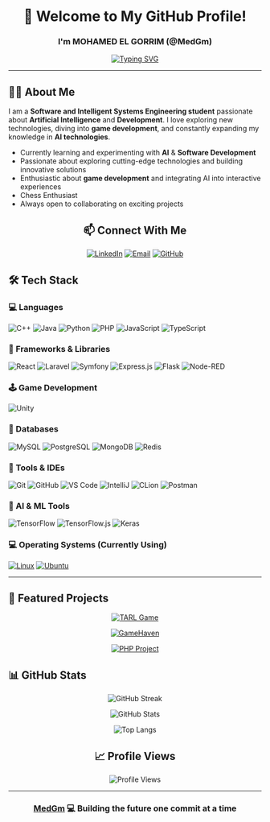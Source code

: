 <div align="center">

# 👋 Welcome to My GitHub Profile!

### I'm MOHAMED EL GORRIM (@MedGm)

[![Typing SVG](https://readme-typing-svg.herokuapp.com?font=Fira+Code&pause=1000&color=2E9EFF&center=true&vCenter=true&random=false&width=435&lines=Software+Engineering+Student;AI+Enthusiast;Full+Stack+Developer;Game+Dev+Explorer)](https://git.io/typing-svg)

</div>

---


## 👨‍💻 About Me

I am a **Software and Intelligent Systems Engineering student** passionate about **Artificial Intelligence** and **Development**. I love exploring new technologies, diving into **game development**, and constantly expanding my knowledge in **AI technologies**.

- Currently learning and experimenting with **AI** & **Software Development**
- Passionate about exploring cutting-edge technologies and building innovative solutions
- Enthusiastic about **game development** and integrating AI into interactive experiences
- Chess Enthusiast
- Always open to collaborating on exciting projects

<div align="center">

## 📫 Connect With Me
[![LinkedIn](https://img.shields.io/badge/LinkedIn-0A66C2?style=for-the-badge&logo=linkedin&logoColor=white)](https://www.linkedin.com/in/mohamed-el-gorrim-8052822a0/)
[![Email](https://img.shields.io/badge/Email-EA4335?style=for-the-badge&logo=gmail&logoColor=white)](mailto:elgorrim.mohamed@etu.uae.ac.ma)
[![GitHub](https://img.shields.io/badge/GitHub-181717?style=for-the-badge&logo=github&logoColor=white)](https://github.com/MedGm)

</div>

## 🛠 Tech Stack

### 💻 Languages
![C++](https://img.shields.io/badge/C++-00599C?style=for-the-badge&logo=cplusplus&logoColor=white)
![Java](https://img.shields.io/badge/Java-ED8B00?style=for-the-badge&logo=java&logoColor=white)
![Python](https://img.shields.io/badge/Python-FFD43B?style=for-the-badge&logo=python&logoColor=blue)
![PHP](https://img.shields.io/badge/PHP-8892BF?style=for-the-badge&logo=php&logoColor=white)
![JavaScript](https://img.shields.io/badge/JavaScript-F7E017?style=for-the-badge&logo=javascript&logoColor=black)
![TypeScript](https://img.shields.io/badge/TypeScript-3178C6?style=for-the-badge&logo=typescript&logoColor=white)

### 🧱 Frameworks & Libraries
![React](https://img.shields.io/badge/React-20232A?style=for-the-badge&logo=react&logoColor=61DAFB)
![Laravel](https://img.shields.io/badge/Laravel-FF2D20?style=for-the-badge&logo=laravel&logoColor=white)
![Symfony](https://img.shields.io/badge/Symfony-000000?style=for-the-badge&logo=symfony&logoColor=white)
![Express.js](https://img.shields.io/badge/Express.js-404D59?style=for-the-badge&logo=express&logoColor=white)
![Flask](https://img.shields.io/badge/Flask-000000?style=for-the-badge&logo=flask&logoColor=white)
![Node-RED](https://img.shields.io/badge/Node--RED-BB2C00?style=for-the-badge&logo=nodered&logoColor=white)

### 🕹️ Game Development
![Unity](https://img.shields.io/badge/Unity-100000?style=for-the-badge&logo=unity&logoColor=white)

### 💾 Databases
![MySQL](https://img.shields.io/badge/MySQL-00758F?style=for-the-badge&logo=mysql&logoColor=white)
![PostgreSQL](https://img.shields.io/badge/PostgreSQL-4169E1?style=for-the-badge&logo=postgresql&logoColor=white)
![MongoDB](https://img.shields.io/badge/MongoDB-4EA94B?style=for-the-badge&logo=mongodb&logoColor=white)
![Redis](https://img.shields.io/badge/Redis-BB2C00?style=for-the-badge&logo=redis&logoColor=white)

### 🧪 Tools & IDEs
![Git](https://img.shields.io/badge/Git-F05032?style=for-the-badge&logo=git&logoColor=white)
![GitHub](https://img.shields.io/badge/GitHub-181717?style=for-the-badge&logo=github&logoColor=white)
![VS Code](https://img.shields.io/badge/VSCode-007ACC?style=for-the-badge&logo=visualstudiocode&logoColor=white)
![IntelliJ](https://img.shields.io/badge/IntelliJ-000000?style=for-the-badge&logo=intellijidea&logoColor=white)
![CLion](https://img.shields.io/badge/CLion-0A0F3D?style=for-the-badge&logo=clion&logoColor=white)
![Postman](https://img.shields.io/badge/Postman-FF6C37?style=for-the-badge&logo=postman&logoColor=white)

### 🧠 AI & ML Tools
![TensorFlow](https://img.shields.io/badge/TensorFlow-FF6F00?style=for-the-badge&logo=tensorflow&logoColor=white)
![TensorFlow.js](https://img.shields.io/badge/tensorflow.js-ffff19?style=for-the-badge&logo=tensorflow&logoColor=grey)
![Keras](https://img.shields.io/badge/Keras-D00000?style=for-the-badge&logo=keras&logoColor=white)

### 💻 Operating Systems (Currently Using)
[![Linux](https://img.shields.io/badge/Linux-FCC624?style=for-the-badge&logo=linux&logoColor=black)](https://github.com/MedGm)
[![Ubuntu](https://img.shields.io/badge/Ubuntu-E95420?style=for-the-badge&logo=ubuntu&logoColor=white)](https://github.com/MedGm)

---

## 🌟 Featured Projects

<div align="center">

[![TARL Game](https://github-readme-stats.vercel.app/api/pin/?username=MedGm&repo=TARL-Game&theme=tokyonight)](https://github.com/MedGm/TARL-Game)

[![GameHaven](https://github-readme-stats.vercel.app/api/pin/?username=MedGm&repo=GameHaven&theme=tokyonight)](https://github.com/MedGm/GameHaven)

[![PHP Project](https://github-readme-stats.vercel.app/api/pin/?username=MedGm&repo=PHP-Project&theme=tokyonight)](https://github.com/MedGm/PHP-Project)

</div>

## 📊 GitHub Stats

<div align="center">

![GitHub Streak](https://streak-stats.demolab.com?user=MedGm&theme=tokyonight&hide_border=true)
  
![GitHub Stats](https://github-readme-stats.vercel.app/api?username=MedGm&show_icons=true&theme=tokyonight&hide_border=true&count_private=true)

![Top Langs](https://github-readme-stats.vercel.app/api/top-langs/?username=MedGm&layout=compact&theme=tokyonight&hide_border=true)

</div>

<div align="center">

## 📈 Profile Views
![Profile Views](https://komarev.com/ghpvc/?username=medgm&color=blueviolet&style=for-the-badge)

---
### [MedGm](https://github.com/MedGm) 💻 Building the future one commit at a time

</div>

<!---
MedGm/MedGm is a ✨ special ✨ repository because its `README.md` (this file) appears on your GitHub profile.
You can click the Preview link to take a look at your changes.
--->
